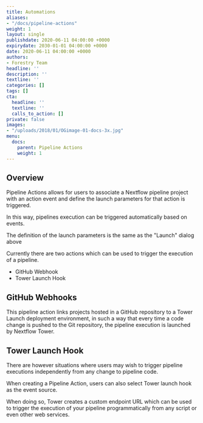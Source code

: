 ```yaml
---
title: Automations
aliases:
- "/docs/pipeline-actions"
weight: 1
layout: single
publishdate: 2020-06-11 04:00:00 +0000
expirydate: 2030-01-01 04:00:00 +0000
date: 2020-06-11 04:00:00 +0000
authors:
- Forestry Team
headline: ''
description: ''
textline: ''
categories: []
tags: []
cta:
  headline: ''
  textline: ''
  calls_to_action: []
private: false
images:
- "/uploads/2018/01/OGimage-01-docs-3x.jpg"
menu:
  docs:
    parent: Pipeline Actions
    weight: 1
---
```


## Overview

Pipeline Actions allows for users to associate a Nextflow pipeline project with an action event and define the launch parameters for that action is triggered. 

In this way, pipelines execution can be triggered automatically based on events.

The definition of the launch parameters is the same as the "Launch" dialog above

Currently there are two actions which can be used to trigger the execution of a pipeline.

* GitHub Webhook
* Tower Launch Hook

## GitHub Webhooks

This pipeline action links projects hosted in a GitHub repository to a Tower Launch deployment environment, in such a way that every time a code change is pushed to the Git repository, the pipeline execution is launched by Nextflow Tower.

## Tower Launch Hook
There are however situations where users may wish to trigger pipeline executions independently from any change to pipeline code. 

When creating a Pipeline Action, users can also select Tower launch hook as the event source. 

When doing so, Tower creates a custom endpoint URL which can be used to trigger the execution of your pipeline programmatically from any script or even other web services.
